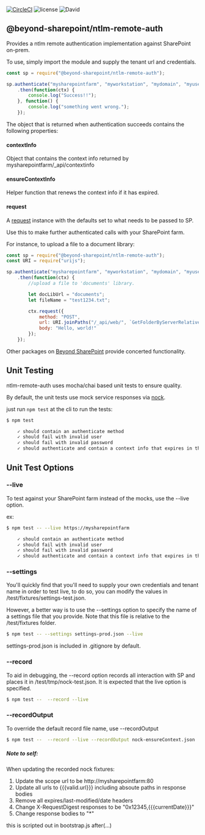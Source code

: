 [![CircleCI](https://circleci.com/gh/beyond-sharepoint/ntlm-remote-auth.svg?style=svg)](https://circleci.com/gh/beyond-sharepoint/ntlm-remote-auth)
![license](https://img.shields.io/github/license/mashape/apistatus.svg?maxAge=2592000)
![David](https://david-dm.org/beyond-sharepoint/ntlm-remote-auth.svg)

@beyond-sharepoint/ntlm-remote-auth
---
Provides a ntlm remote authentication implementation against SharePoint on-prem.

To use, simply import the module and supply the tenant url and credentials.

``` js
const sp = require("@beyond-sharepoint/ntlm-remote-auth");

sp.authenticate("mysharepointfarm", "myworkstation", "mydomain", "myusername", "mypassword")
    .then(function(ctx) {
        console.log("Success!!");
    }, function() {
        console.log("something went wrong.");
    });
```

The object that is returned when authentication succeeds contains the following properties:

#### contextInfo

Object that contains the context info returned by mysharepointfarm/_api/contextinfo

#### ensureContextInfo

Helper function that renews the context info if it has expired.

#### request

A [request](http://github.com/request/request) instance with the defaults set to what needs to be passed to SP.

Use this to make further authenticated calls with your SharePoint farm.

For instance, to upload a file to a document library:

``` js
const sp = require("@beyond-sharepoint/ntlm-remote-auth");
const URI = require("urijs");

sp.authenticate("mysharepointfarm", "myworkstation", "mydomain", "myusername", "mypassword")
    .then(function(ctx) {
        //upload a file to 'documents' library.

        let docLibUrl = "documents";
        let fileName = "test1234.txt";

        ctx.request({
            method: "POST",
            url: URI.joinPaths("/_api/web/", `GetFolderByServerRelativeUrl('${URI.encode(docLibUrl)}')/`, "files/", `add(url='${URI.encode(fileName)}',overwrite=true)`).href(),
            body: "Hello, world!"
        });
    });
```
Other packages on [Beyond SharePoint](https://github.com/beyond-sharepoint) provide concerted functionality.

Unit Testing
---
ntlm-remote-auth uses mocha/chai based unit tests to ensure quality.

By default, the unit tests use mock service responses via [nock](https://github.com/node-nock/nock).

just run ```npm test``` at the cli to run the tests:

``` bash
$ npm test

    ✓ should contain an authenticate method
    ✓ should fail with invalid user
    ✓ should fail with invalid password
    ✓ should authenticate and contain a context info that expires in the future.
```

## Unit Test Options

### --live
To test against your SharePoint farm instead of the mocks, use the --live option.

ex:

``` bash
$ npm test -- --live https://mysharepointfarm

    ✓ should contain an authenticate method
    ✓ should fail with invalid user
    ✓ should fail with invalid password
    ✓ should authenticate and contain a context info that expires in the future.
```

### --settings

You'll quickly find that you'll need to supply your own credentials and tenant name in order to test live,
to do so, you can modify the values in /test/fixtures/settings-test.json.

However, a better way is to use the --settings option to specify the name of a settings file that you provide.
Note that this file is relative to the /test/fixtures folder.

``` bash
$ npm test -- --settings settings-prod.json --live
```

settings-prod.json is included in .gitignore by default.

### --record

To aid in debugging, the --record option records all interaction with SP and places it in /test/tmp/nock-test.json. 
It is expected that the live option is specified.

``` bash
$ npm test --  --record --live
```

### --recordOutput

To override the default record file name, use --recordOutput

``` bash
$ npm test --  --record --live --recordOutput nock-ensureContext.json
```

##### Note to self:

When updating the recorded nock fixtures:
1. Update the scope url to be http://mysharepointfarm:80
2. Update all urls to {{{valid.url}}} including absoute paths in response bodies
3. Remove all expires/last-modified/date headers
4. Change X-RequestDigest responses to be "0x12345,{{{currentDate}}}"
5. Change response bodies to "*"

this is scripted out in bootstrap.js after(...)